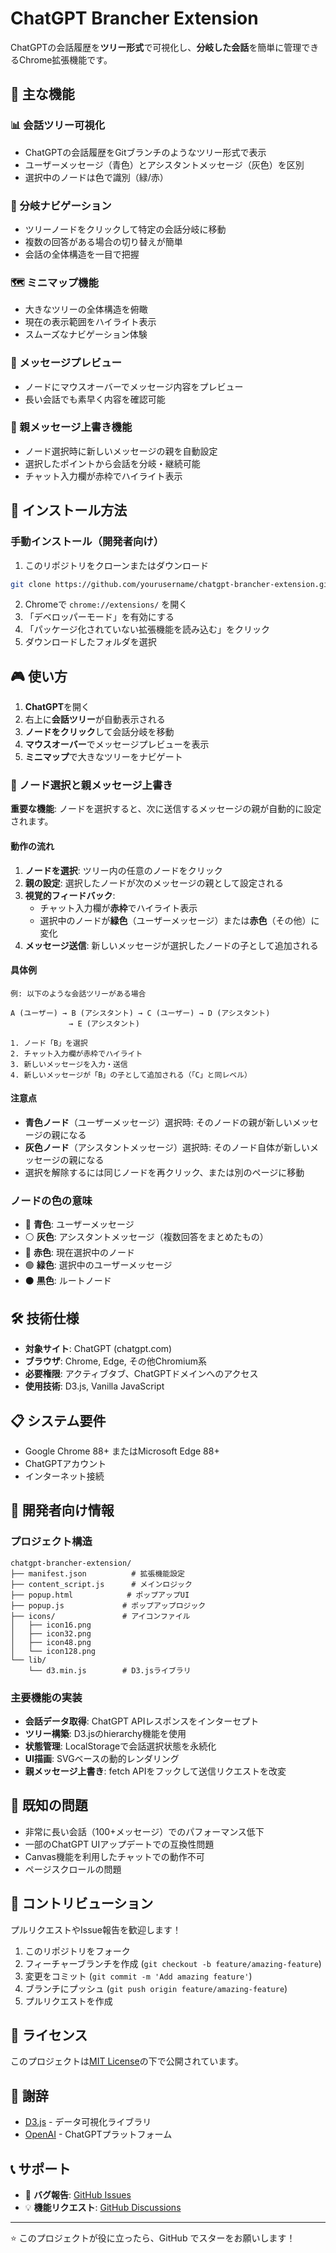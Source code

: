 # ChatGPT Brancher Extension

ChatGPTの会話履歴を**ツリー形式**で可視化し、**分岐した会話**を簡単に管理できるChrome拡張機能です。



## 🌟 主な機能

### 📊 会話ツリー可視化
- ChatGPTの会話履歴をGitブランチのようなツリー形式で表示
- ユーザーメッセージ（青色）とアシスタントメッセージ（灰色）を区別
- 選択中のノードは色で識別（緑/赤）

### 🎯 分岐ナビゲーション
- ツリーノードをクリックして特定の会話分岐に移動
- 複数の回答がある場合の切り替えが簡単
- 会話の全体構造を一目で把握

### 🗺️ ミニマップ機能
- 大きなツリーの全体構造を俯瞰
- 現在の表示範囲をハイライト表示
- スムーズなナビゲーション体験

### 💬 メッセージプレビュー
- ノードにマウスオーバーでメッセージ内容をプレビュー
- 長い会話でも素早く内容を確認可能

### 🔄 親メッセージ上書き機能
- ノード選択時に新しいメッセージの親を自動設定
- 選択したポイントから会話を分岐・継続可能
- チャット入力欄が赤枠でハイライト表示

## 🚀 インストール方法

### 手動インストール（開発者向け）
1. このリポジトリをクローンまたはダウンロード
```bash
git clone https://github.com/yourusername/chatgpt-brancher-extension.git
```

2. Chromeで `chrome://extensions/` を開く
3. 「デベロッパーモード」を有効にする
4. 「パッケージ化されていない拡張機能を読み込む」をクリック
5. ダウンロードしたフォルダを選択

## 🎮 使い方

1. **ChatGPT**を開く
2. 右上に**会話ツリー**が自動表示される
3. **ノードをクリック**して会話分岐を移動
4. **マウスオーバー**でメッセージプレビューを表示
5. **ミニマップ**で大きなツリーをナビゲート

### 📝 ノード選択と親メッセージ上書き

**重要な機能**: ノードを選択すると、次に送信するメッセージの親が自動的に設定されます。

#### 動作の流れ
1. **ノードを選択**: ツリー内の任意のノードをクリック
2. **親の設定**: 選択したノードが次のメッセージの親として設定される
3. **視覚的フィードバック**: 
   - チャット入力欄が**赤枠**でハイライト表示
   - 選択中のノードが**緑色**（ユーザーメッセージ）または**赤色**（その他）に変化
4. **メッセージ送信**: 新しいメッセージが選択したノードの子として追加される

#### 具体例
```
例: 以下のような会話ツリーがある場合

A (ユーザー) → B (アシスタント) → C (ユーザー) → D (アシスタント)
             → E (アシスタント)

1. ノード「B」を選択
2. チャット入力欄が赤枠でハイライト
3. 新しいメッセージを入力・送信
4. 新しいメッセージが「B」の子として追加される（「C」と同レベル）
```

#### 注意点
- **青色ノード**（ユーザーメッセージ）選択時: そのノードの親が新しいメッセージの親になる
- **灰色ノード**（アシスタントメッセージ）選択時: そのノード自体が新しいメッセージの親になる
- 選択を解除するには同じノードを再クリック、または別のページに移動

### ノードの色の意味
- 🔵 **青色**: ユーザーメッセージ
- ⚪ **灰色**: アシスタントメッセージ（複数回答をまとめたもの）
- 🔴 **赤色**: 現在選択中のノード
- 🟢 **緑色**: 選択中のユーザーメッセージ
- ⚫ **黒色**: ルートノード

## 🛠️ 技術仕様

- **対象サイト**: ChatGPT (chatgpt.com)
- **ブラウザ**: Chrome, Edge, その他Chromium系
- **必要権限**: アクティブタブ、ChatGPTドメインへのアクセス
- **使用技術**: D3.js, Vanilla JavaScript

## 📋 システム要件

- Google Chrome 88+ またはMicrosoft Edge 88+
- ChatGPTアカウント
- インターネット接続

## 🔧 開発者向け情報

### プロジェクト構造
```
chatgpt-brancher-extension/
├── manifest.json          # 拡張機能設定
├── content_script.js      # メインロジック
├── popup.html            # ポップアップUI
├── popup.js             # ポップアップロジック
├── icons/               # アイコンファイル
│   ├── icon16.png
│   ├── icon32.png
│   ├── icon48.png
│   └── icon128.png
└── lib/
    └── d3.min.js        # D3.jsライブラリ
```

### 主要機能の実装
- **会話データ取得**: ChatGPT APIレスポンスをインターセプト
- **ツリー構築**: D3.jsのhierarchy機能を使用
- **状態管理**: LocalStorageで会話選択状態を永続化
- **UI描画**: SVGベースの動的レンダリング
- **親メッセージ上書き**: fetch APIをフックして送信リクエストを改変

## 🐛 既知の問題

- 非常に長い会話（100+メッセージ）でのパフォーマンス低下
- 一部のChatGPT UIアップデートでの互換性問題
- Canvas機能を利用したチャットでの動作不可
- ページスクロールの問題

## 🤝 コントリビューション

プルリクエストやIssue報告を歓迎します！

1. このリポジトリをフォーク
2. フィーチャーブランチを作成 (`git checkout -b feature/amazing-feature`)
3. 変更をコミット (`git commit -m 'Add amazing feature'`)
4. ブランチにプッシュ (`git push origin feature/amazing-feature`)
5. プルリクエストを作成

## 📄 ライセンス

このプロジェクトは[MIT License](LICENSE)の下で公開されています。

## 🙏 謝辞

- [D3.js](https://d3js.org/) - データ可視化ライブラリ
- [OpenAI](https://openai.com/) - ChatGPTプラットフォーム

## 📞 サポート

- 🐛 **バグ報告**: [GitHub Issues](https://github.com/ksmkzs/chatgpt-brancher-extension/issues)
- 💡 **機能リクエスト**: [GitHub Discussions](https://github.com/ksmkzs/chatgpt-brancher-extension/discussions)

---

⭐ このプロジェクトが役に立ったら、GitHub でスターをお願いします！
